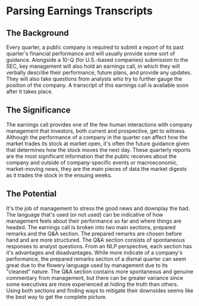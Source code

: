 # Parsing Earnings Transcripts

## The Background
Every quarter, a public company is required to submit a report of its past quarter's financial performance and will usually provide some sort of guidance.
Alongside a 10-Q (for U.S.-based companies) submission to the SEC, key management will also hold an earnings call, in which they will verbally describe
their performance, future plans, and provide any updates. They will also take questions from analysts who try to further gauge the position of the company.
A transcript of this earnings call is available soon after it takes place.

## The Significance
The earnings call provides one of the few human interactions with company management that investors, both current and prospective, get to witness.
Although the performance of a company in the quarter can affect how the market trades its stock at market open, it's often the future guidance given
that determines how the stock moves the next day. These quarterly reports are the most significant information that the public receives about the company
and outside of company-specific events or macroeconomic, market-moving news, they are the main pieces of data the market digests as it trades the stock in
the ensuing weeks.

## The Potential
It's the job of management to stress the good news and downplay the bad. The language that's used (or not used) can be indicative of how management feels about
their performance so far and where things are headed. The earnings call is broken into two main sections, prepared remarks and the Q&A section. The prepared remarks are chosen before hand and are more structured. The Q&A section consists of spontaneous responses to analyst questions. From an NLP perspective, each section has it's advantages and disadvantages. While more indicate of a company's performance, the prepared remarks section of a dismal quarter can seem great due to the flowery language used by management due to its "cleaned" nature. The Q&A section contains more spontaneous and genuine commentary from management, but there can be greater variance since some executives are more experienced at hiding the truth than others. Using both sections and finding ways to mitigate their downsides seems like the best way to get the complete picture.
